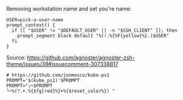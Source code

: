 Removing workstation name and set you're name:

```
USER=pick-a-user-name
prompt_context() {
  if [[ "$USER" != "$DEFAULT_USER" || -n "$SSH_CLIENT" ]]; then
    prompt_segment black default "%(!.%{%F{yellow}%}.)$USER"
  fi
}
```

Source: https://github.com/agnoster/agnoster-zsh-theme/issues/39#issuecomment-307338817




```
# https://github.com/jonmosco/kube-ps1
PROMPT='$(kube_ps1)'$PROMPT
PROMPT="╭─$PROMPT
╰─%(?.➤.%{$fg[red]%}➤%{$reset_color%}) "
```
